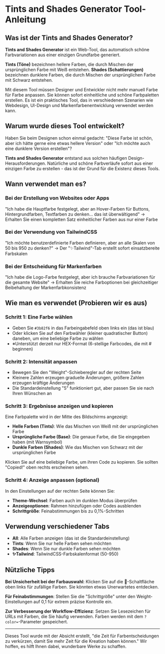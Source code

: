 # Tints and Shades Generator Tool-Anleitung

## Was ist der Tints and Shades Generator?

**Tints and Shades Generator** ist ein Web-Tool, das automatisch schöne Farbvariationen aus einer einzigen Grundfarbe generiert.

**Tints (Töne)** bezeichnen hellere Farben, die durch Mischen der ursprünglichen Farbe mit Weiß entstehen. **Shades (Schattierungen)** bezeichnen dunklere Farben, die durch Mischen der ursprünglichen Farbe mit Schwarz entstehen.

Mit diesem Tool müssen Designer und Entwickler nicht mehr manuell Farbe für Farbe anpassen. Sie können sofort einheitliche und schöne Farbpaletten erstellen. Es ist ein praktisches Tool, das in verschiedenen Szenarien wie Webdesign, UI-Design und Markenfarbenentwicklung verwendet werden kann.

## Warum wurde dieses Tool entwickelt?

Haben Sie beim Designen schon einmal gedacht: "Diese Farbe ist schön, aber ich hätte gerne eine etwas hellere Version" oder "Ich möchte auch eine dunklere Version erstellen"?

**Tints and Shades Generator** entstand aus solchen häufigen Design-Herausforderungen. Natürliche und schöne Farbverläufe sofort aus einer einzigen Farbe zu erstellen - das ist der Grund für die Existenz dieses Tools.

## Wann verwendet man es?

### Bei der Erstellung von Websites oder Apps

"Ich habe die Hauptfarbe festgelegt, aber an Hover-Farben für Buttons, Hintergrundfarben, Textfarben zu denken... das ist überwältigend"
→ Erhalten Sie einen kompletten Satz einheitlicher Farben aus nur einer Farbe

### Bei der Verwendung von TailwindCSS

"Ich möchte benutzerdefinierte Farben definieren, aber an alle Skalen von 50 bis 950 zu denken?"
→ Der "✨Tailwind"-Tab erstellt sofort einsatzbereite Farbskalen

### Bei der Entscheidung für Markenfarben

"Ich habe die Logo-Farbe festgelegt, aber ich brauche Farbvariationen für die gesamte Website"
→ Erhalten Sie reiche Farboptionen bei gleichzeitiger Beibehaltung der Markenfarbkonsistenz

## Wie man es verwendet (Probieren wir es aus)

### Schritt 1: Eine Farbe wählen

- Geben Sie `#3b82f6` in das Farbeingabefeld oben links ein (das ist blau)
- Oder klicken Sie auf den Farbwähler (kleiner quadratischer Button) daneben, um eine beliebige Farbe zu wählen
- ※Unterstützt derzeit nur HEX-Format (6-stellige Farbcodes, die mit # beginnen)

### Schritt 2: Intensität anpassen

- Bewegen Sie den "Weight"-Schieberegler auf der rechten Seite
- Kleinere Zahlen erzeugen graduelle Änderungen, größere Zahlen erzeugen kräftige Änderungen
- Die Standardeinstellung "5" funktioniert gut, aber passen Sie sie nach Ihren Wünschen an

### Schritt 3: Ergebnisse anzeigen und kopieren

Eine Farbpalette wird in der Mitte des Bildschirms angezeigt:

- **Helle Farben (Tints)**: Wie das Mischen von Weiß mit der ursprünglichen Farbe
- **Ursprüngliche Farbe (Base)**: Die genaue Farbe, die Sie eingegeben haben (mit Warnsymbol)
- **Dunkle Farben (Shades)**: Wie das Mischen von Schwarz mit der ursprünglichen Farbe

Klicken Sie auf eine beliebige Farbe, um ihren Code zu kopieren. Sie sollten "Copied!" oben rechts erscheinen sehen.

### Schritt 4: Anzeige anpassen (optional)

In den Einstellungen auf der rechten Seite können Sie:

- **Theme-Wechsel**: Farben auch im dunklen Modus überprüfen
- **Anzeigeoptionen**: Rahmen hinzufügen oder Codes ausblenden
- **Schrittgröße**: Feinabstimmungen bis zu 0,1%-Schritten

## Verwendung verschiedener Tabs

- **All**: Alle Farben anzeigen (das ist die Standardeinstellung)
- **Tints**: Wenn Sie nur helle Farben sehen möchten
- **Shades**: Wenn Sie nur dunkle Farben sehen möchten
- **✨Tailwind**: TailwindCSS-Farbskalenformat (50-950)

## Nützliche Tipps

**Bei Unsicherheit bei der Farbauswahl**: Klicken Sie auf die 🔄-Schaltfläche oben links für zufällige Farben. Sie könnten etwas Unerwartetes entdecken.

**Für Feinabstimmungen**: Stellen Sie die "Schrittgröße" unter den Weight-Einstellungen auf 0,1 für extrem präzise Kontrolle ein.

**Zur Verbesserung der Workflow-Effizienz**: Setzen Sie Lesezeichen für URLs mit Farben, die Sie häufig verwenden. Farben werden mit dem `?color=`-Parameter gespeichert.

---

Dieses Tool wurde mit der Absicht erstellt, "die Zeit für Farbentscheidungen zu verkürzen, damit Sie mehr Zeit für die Kreation haben können." Wir hoffen, es hilft Ihnen dabei, wunderbare Werke zu schaffen.
